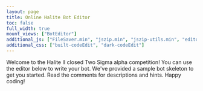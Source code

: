 ```yaml
---
layout: page
title: Online Halite Bot Editor
toc: false
full_width: true
mount_views: ["BotEditor"]
additional_js: ["FileSaver.min", "jszip.min", "jszip-utils.min", "editorBuild/code_edit/built-codeEdit.min"]
additional_css: ["built-codeEdit", "dark-codeEdit"]
---
```


<p>
Welcome to the Halite II closed Two Sigma alpha competition!
You can use the editor below to write your bot.
We've provided a sample bot skeleton to get you started.
Read the comments for descriptions and hints.
Happy coding!
</p>

<div class="row">
    <div id="bot-editor-container">
    </div>
</div>

